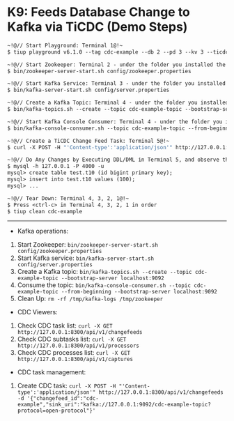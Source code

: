 # K9: Feeds Database Change to Kafka via TiCDC (Demo Steps)

```7
~!@// Start Playground: Terminal 1@!~
$ tiup playground v6.1.0 --tag cdc-example --db 2 --pd 3 --kv 3 --ticdc 1 --tiflash 1

~!@// Start Zookeeper: Terminal 2 - under the folder you installed the Kafka binary@!~
$ bin/zookeeper-server-start.sh config/zookeeper.properties

~!@// Start Kafka Service: Terminal 3 - under the folder you installed the Kafka binary@!~
$ bin/kafka-server-start.sh config/server.properties

~!@// Create a Kafka Topic: Terminal 4 - under the folder you installed the Kafka binary@!~
$ bin/kafka-topics.sh --create --topic cdc-example-topic --bootstrap-server localhost:9092

~!@// Start Kafka Console Consumer: Terminal 4 - under the folder you installed the Kafka binary@!~
$ bin/kafka-console-consumer.sh --topic cdc-example-topic --from-beginning --bootstrap-server localhost:9092

~!@// Create a TiCDC Change Feed Task: Terminal 5@!~
$ curl -X POST -H "'Content-type':'application/json'" http://127.0.0.1:8300/api/v1/changefeeds -d '{"changefeed_id":"cdc-example","sink_uri":"kafka://127.0.0.1:9092/cdc-example-topic?protocol=open-protocol"}'

~!@// Do Any Changes by Executing DDL/DML in Terminal 5, and observe the captured changes on Terminal 4@!~
$ mysql -h 127.0.0.1 -P 4000 -u
mysql> create table test.t10 (id bigint primary key);
mysql> insert into test.t10 values (100);
mysql> ...

~!@// Tear Down: Terminal 4, 3, 2, 1@!~
$ Press <ctrl-c> in Terminal 4, 3, 2, 1 in order
$ tiup clean cdc-example
```
------------------------------------------------------------------------------
- Kafka operations:
1. Start Zookeeper: `bin/zookeeper-server-start.sh config/zookeeper.properties`
2. Start Kafka service: `bin/kafka-server-start.sh config/server.properties`
3. Create a Kafka topic: `bin/kafka-topics.sh --create --topic cdc-example-topic --bootstrap-server localhost:9092`
4. Consume the topic: `bin/kafka-console-consumer.sh --topic cdc-example-topic --from-beginning --bootstrap-server localhost:9092`
5. Clean Up: `rm -rf /tmp/kafka-logs /tmp/zookeeper`

- CDC Viewers:
1. Check CDC task list: `curl -X GET http://127.0.0.1:8300/api/v1/changefeeds`
2. Check CDC subtasks list: `curl -X GET http://127.0.0.1:8300/api/v1/processors`
3. Check CDC processes list: `curl -X GET http://127.0.0.1:8300/api/v1/captures`

- CDC task management:
1. Create CDC task: `curl -X POST -H "'Content-type':'application/json'" http://127.0.0.1:8300/api/v1/changefeeds -d '{"changefeed_id":"cdc-example","sink_uri":"kafka://127.0.0.1:9092/cdc-example-topic?protocol=open-protocol"}'`